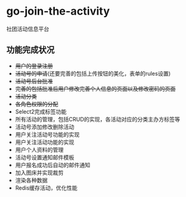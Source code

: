# go-join-the-activity
社团活动信息平台

## 功能完成状况

- ~~用户的登录注册~~
- ~~活动号的申请~~(还要完善的包括上传按钮的美化，表单的rules设置)
- ~~活动号后台批准~~
- ~~完善的包括批准后用户修改完善个人信息的页面以及修改密码的页面~~
- ~~活动分类~~
- ~~各角色权限的分配~~
- Select2完成标签功能
- 所有活动的管理，包括CRUD的实现，各活动对应的分类主办方标签等
- 活动号添加修改删除活动
- 用户关注活动号功能的实现
- 用户关注活动功能的实现
- 用户个人资料的管理
- 活动号设置通知邮件模板
- 用户报名成功后自动的邮件通知
- 加入图床并实现裁剪
- 渲染各种数据
- Redis缓存活动，优化性能
